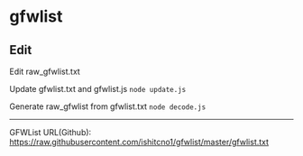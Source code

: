 # gfwlist
## Edit
Edit raw_gfwlist.txt

Update gfwlist.txt and gfwlist.js `node update.js`

Generate raw_gfwlist from gfwlist.txt `node decode.js`

---

GFWList URL(Github): https://raw.githubusercontent.com/ishitcno1/gfwlist/master/gfwlist.txt 
